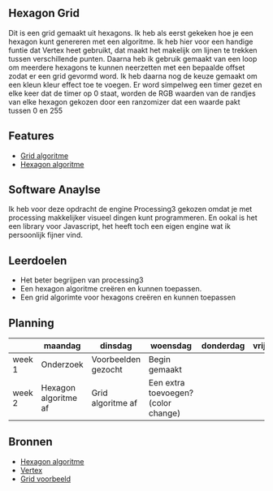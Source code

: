 ## Hexagon Grid
Dit is een grid gemaakt uit hexagons. Ik heb als eerst gekeken hoe je een hexagon kunt genereren met een algoritme. Ik heb hier voor een handige funtie dat Vertex heet gebruikt, dat maakt het makelijk om lijnen te trekken tussen verschillende punten. Daarna heb ik gebruik gemaakt van een loop om meerdere hexagons te kunnen neerzetten met een bepaalde offset zodat er een grid gevormd word. Ik heb daarna nog de keuze gemaakt om een kleun kleur effect toe te voegen. Er word simpelweg een timer gezet en elke keer dat de timer op 0 staat, worden de RGB waarden van de randjes van elke hexagon gekozen door een ranzomizer dat een waarde pakt tussen 0 en 255

## Features
- [Grid algoritme](https://github.com/MeesMD/hexagonGrid/blob/master/main.pde)
- [Hexagon algoritme](https://github.com/MeesMD/hexagonGrid/blob/master/Hexagon.pde)

## Software Anaylse 
Ik heb voor deze opdracht de engine Processing3 gekozen omdat je met processing makkelijker visueel dingen kunt programmeren. En ookal is het een library voor Javascript, het heeft toch een eigen engine wat ik persoonlijk fijner vind.  

## Leerdoelen 
- Het beter begrijpen van processing3
- Een hexagon algoritme creëren en kunnen toepassen.
- Een grid algorimte voor hexagons creëren en kunnen toepassen

## Planning 
| | maandag | dinsdag | woensdag | donderdag | vrijdag |
| --- | --- | --- | --- | --- | --- |
|week 1 |Onderzoek|Voorbeelden gezocht|Begin gemaakt||| 
|week 2 |Hexagon algoritme af|Grid algoritme af|Een extra toevoegen? (color change)|||

## Bronnen
- [Hexagon algoritme](https://processing.org/examples/regularpolygon.html)
- [Vertex](https://processing.org/reference/vertex_.html)
- [Grid voorbeeld](https://forum.processing.org/one/topic/hexagon-grid.html)
